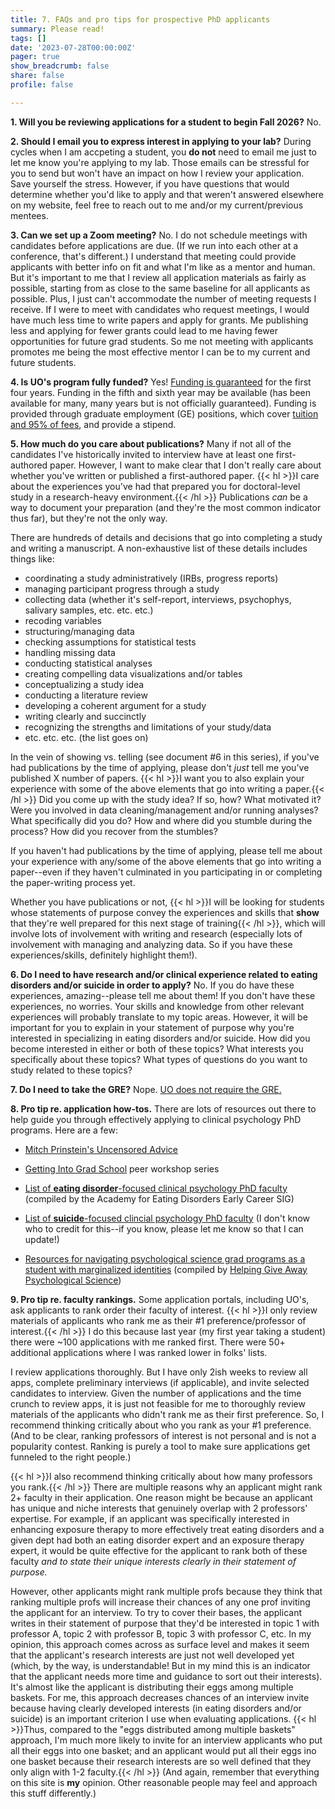 ```yaml
---
title: 7. FAQs and pro tips for prospective PhD applicants
summary: Please read!
tags: []
date: '2023-07-28T00:00:00Z'
pager: true
show_breadcrumb: false
share: false
profile: false

---
```



**1. Will you be reviewing applications for a student to begin Fall 2026?** No.

**2. Should I email you to express interest in applying to your lab?** During cycles when I am accpeting a student, you **do not** need to email me just to let me know you're applying to my lab. Those emails can be stressful for you to send but won't have an impact on how I review your application. Save yourself the stress. However, if you have questions that would determine whether you'd like to apply and that weren't answered elsewhere on my website, feel free to reach out to me and/or my current/previous mentees.

**3. Can we set up a Zoom meeting?** No. I do not schedule meetings with candidates before applications are due. (If we run into each other at a conference, that's different.) I understand that meeting could provide applicants with better info on fit and what I'm like as a mentor and human. But it's important to me that I review all application materials as fairly as possible, starting from as close to the same baseline for all applicants as possible. Plus, I just can't accommodate the number of meeting requests I receive. If I were to meet with candidates who request meetings, I would have much less time to write papers and apply for grants. Me publishing less and applying for fewer grants could lead to me having fewer opportunities for future grad students. So me not meeting with applicants promotes me being the most effective mentor I can be to my current and future students.

**4. Is UO's program fully funded?** Yes! [Funding is guaranteed](https://psychology.uoregon.edu/sites/psychology1.uoregon.edu/files/doctoral_student_handbook_fall_2023.pdf) for the first four years. Funding in the fifth and sixth year may be available (has been available for many, many years but is not officially guaranteed). Funding is provided through graduate employment (GE) positions, which cover [tuition and 95% of fees](https://psychology.uoregon.edu/sites/psychology1.uoregon.edu/files/student_admissions_outcomes_and_other_data_u23.pdf), and provide a stipend.

**5. How much do you care about publications?** Many if not all of the candidates I've historically invited to interview have at least one first-authored paper. However, I want to make clear that I don't really care about whether you've written or published a first-authored paper. {{< hl >}}I care about the experiences you've had that prepared you for doctoral-level study in a research-heavy environment.{{< /hl >}} Publications *can* be a way to document your preparation (and they're the most common indicator thus far), but they're not the only way.

There are hundreds of details and decisions that go into completing a study and writing a manuscript. A non-exhaustive list of these details includes things like:
 - coordinating a study administratively (IRBs, progress reports)
 - managing participant progress through a study
 - collecting data (whether it's self-report, interviews, psychophys, salivary samples, etc. etc. etc.)
 - recoding variables
 - structuring/managing data
 - checking assumptions for statistical tests
 - handling missing data
 - conducting statistical analyses
 - creating compelling data visualizations and/or tables
 - conceptualizing a study idea
 - conducting a literature review
 - developing a coherent argument for a study
 - writing clearly and succinctly
 - recognizing the strengths and limitations of your study/data
 - etc. etc. etc. (the list goes on)
 
In the vein of showing vs. telling (see document #6 in this series), if you've had publications by the time of applying, please don't *just* tell me you've published X number of papers. {{< hl >}}I want you to also explain your experience with some of the above elements that go into writing a paper.{{< /hl >}} Did you come up with the study idea? If so, how? What motivated it? Were you involved in data cleaning/management and/or running analyses? What specifically did you do? How and where did you stumble during the process? How did you recover from the stumbles?

If you haven't had publications by the time of applying, please tell me about your experience with any/some of the above elements that go into writing a paper--even if they haven't culminated in you participating in or completing the paper-writing process yet.

Whether you have publications or not, {{< hl >}}I will be looking for students whose statements of purpose convey the experiences and skills that **show** that they're well prepared for this next stage of training{{< /hl >}}, which will involve lots of involvement with writing and research (especially lots of involvement with managing and analyzing data. So if you have these experiences/skills, definitely highlight them!).

**6. Do I need to have research and/or clinical experience related to eating disorders and/or suicide in order to apply?** No. If you do have these experiences, amazing--please tell me about them! If you don't have these experiences, no worries. Your skills and knowledge from other relevant experiences will probably translate to my topic areas. However, it will be important for you to explain in your statement of purpose why you're interested in specializing in eating disorders and/or suicide. How did you become interested in either or both of these topics? What interests you specifically about these topics? What types of questions do you want to study related to these topics?

**7. Do I need to take the GRE?** Nope. [UO does not require the GRE.](https://naturalsciences.uoregon.edu/psychology/apply/graduate-admissions#FAQ-doctoral-students)

**8. Pro tip re. application how-tos.** There are lots of resources out there to help guide you through effectively applying to clinical psychology PhD programs. Here are a few:

- [Mitch Prinstein's Uncensored Advice](https://mitch.web.unc.edu/wp-content/uploads/sites/4922/2017/02/MitchGradSchoolAdvice.pdf)

- [Getting Into Grad School](https://www.clinicalpsychphd.com) peer workshop series

- [List of **eating disorder**-focused clinical psychology PhD faculty](https://docs.google.com/spreadsheets/d/11U16wGt3PL8nJlEF3xfipsL64pAMGwMhuB26yH-JmYY/edit?pli=1#gid=0) (compiled by the Academy for Eating Disorders Early Career SIG)

- [List of **suicide**-focused clincial psychology PhD faculty](https://docs.google.com/spreadsheets/d/1pFkelS0l678qHVlEmLMwFcDo8k_5dP3MNYY5Ju_e_7Y/edit#gid=881470888) (I don't know who to credit for this--if you know, please let me know so that I can update!)

- [Resources for navigating psychological science grad programs as a student with marginalized identities](https://en.wikiversity.org/wiki/Helping_Give_Away_Psychological_Science/Marginalized_Survival_Kit:_Navigating_Academia_as_a_Marginalized_Student) (compiled by [Helping Give Away Psychological Science](https://www.hgaps.org))

**9. Pro tip re. faculty rankings.** Some application portals, including UO's, ask applicants to rank order their faculty of interest. {{< hl >}}I only review materials of applicants who rank me as their #1 preference/professor of interest.{{< /hl >}} I do this because last year (my first year taking a student) there were ~100 applications with me ranked first. There were 50+ additional applications where I was ranked lower in folks' lists. 

I review applications thoroughly. But I have only 2ish weeks to review all apps, complete preliminary interviews (if applicable), and invite selected candidates to interview. Given the number of applications and the time crunch to review apps, it is just not feasible for me to thoroughly review materials of the applicants who didn't rank me as their first preference. So, I recommend thinking critically about who you rank as your #1 preference. (And to be clear, ranking professors of interest is not personal and is not a popularity contest. Ranking is purely a tool to make sure applications get funneled to the right people.)

{{< hl >}}I also recommend thinking critically about how many professors you rank.{{< /hl >}} There are multiple reasons why an applicant might rank 2+ faculty in their application. One reason might be because an applicant has unique and niche interests that genuinely overlap with 2 professors' expertise. For example, if an applicant was specifically interested in enhancing exposure therapy to more effectively treat eating disorders and a given dept had both an eating disorder expert and an exposure therapy expert, it would be quite effective for the applicant to rank both of these faculty *and to state their unique interests clearly in their statement of purpose.* 

However, other applicants might rank multiple profs because they think that ranking multiple profs will increase their chances of any one prof inviting the applicant for an interview. To try to cover their bases, the applicant writes in their statement of purpose that they'd be interested in topic 1 with professor A, topic 2 with professor B, topic 3 with professor C, etc. In my opinion, this approach comes across as surface level and makes it seem that the applicant's research interests are just not well developed yet (which, by the way, is understandable! But in my mind this is an indicator that the applicant needs more time and guidance to sort out their interests). It's almost like the applicant is distributing their eggs among multiple baskets. For me, this approach decreases chances of an interview invite because having clearly developed interests (in eating disorders and/or suicide) is an important criterion I use when evaluating applications. {{< hl >}}Thus, compared to the "eggs distributed among multiple baskets" approach, I'm much more likely to invite for an interview applicants who put all their eggs into one basket; and an applicant would put all their eggs ino one basket because their research interests are so well defined that they only align with 1-2 faculty.{{< /hl >}} (And again, remember that everything on this site is **my** opinion. Other reasonable people may feel and approach this stuff differently.)